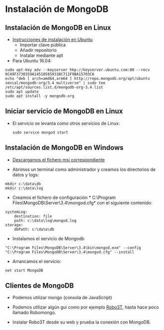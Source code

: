 # Instalación de MongoDB



## Instalación de MongoDB en Linux

- [Instrucciones de instalación en Ubuntu](https://docs.mongodb.com/manual/tutorial/install-mongodb-on-ubuntu/)
  - Importar clave pública
  - Añadir repositorio
  - Instalar mediante apt
- Para Ubuntu 16.04:
```
sudo apt-key adv --keyserver hkp://keyserver.ubuntu.com:80 --recv 0C49F3730359A14518585931BC711F9BA15703C6
echo "deb [ arch=amd64,arm64 ] http://repo.mongodb.org/apt/ubuntu xenial/mongodb-org/3.4 multiverse" | sudo tee /etc/apt/sources.list.d/mongodb-org-3.4.list
sudo apt update
sudo apt install -y mongodb-org
```



## Iniciar servicio de MongoDB en Linux
* El servicio se levanta como otros servicios de Linux:

  ```
  sudo service mongod start
  ```


## Instalación de MongoDB en Windows
- [Descargamos el fichero msi correspondiente](https://www.mongodb.com/download-center#community)

- Abrimos un terminal como administrador y creamos los directorios de datos y logs:
```
mkdir c:\data\db
mkdir c:\data\log
```

- Creamos el fichero de configuración *
C:\Program Files\MongoDB\Server\3.4\mongod.cfg* con el siguiente contenido:
```
systemLog:
    destination: file
    path: c:\data\log\mongod.log
storage:
    dbPath: c:\data\db
```

- Instalamos el servicio de Mongodb
```
"C:\Program Files\MongoDB\Server\3.4\bin\mongod.exe" --config "C:\Program Files\MongoDB\Server\3.4\mongod.cfg" --install
```
- Arrancamos el servicio:
```
net start MongoDB
```


## Clientes de MongoDB
- Podemos utilizar mongo (consola de JavaScript)

- Podemos utilizar algún gui como por ejemplo [Robo3T](https://robomongo.org/), hasta hace poco llamado Robomongo.

- Instalar Robo3T desde su web y prueba la conexión con MongoDB.
